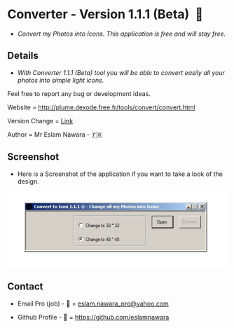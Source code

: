 # Converter - Version 1.1.1 (Beta)  :star2:

- *Convert my Photos into Icons. This application is free and will stay free.*

## Details

- *With Converter 1.1.1 (Beta) tool you will be able to convert easily all your photos into simple light icons.*

Feel free to report any bug or development ideas. 

Website = http://plume.dexode.free.fr/tools/convert/convert.html

Version Change = [Link](CHANGE.txt)

Author = Mr Eslam Nawara - :fr:

## Screenshot

- Here is a Screenshot of the application if you want to take a look of the design.

![alt tag](https://github.com/eslamnawara/Converter-1.1.1/blob/master/Screenshot.jpg) 

## Contact

- Email Pro (job) - :email: = eslam.nawara_pro@yahoo.com

- Github Profile - :man: = https://github.com/eslamnawara

